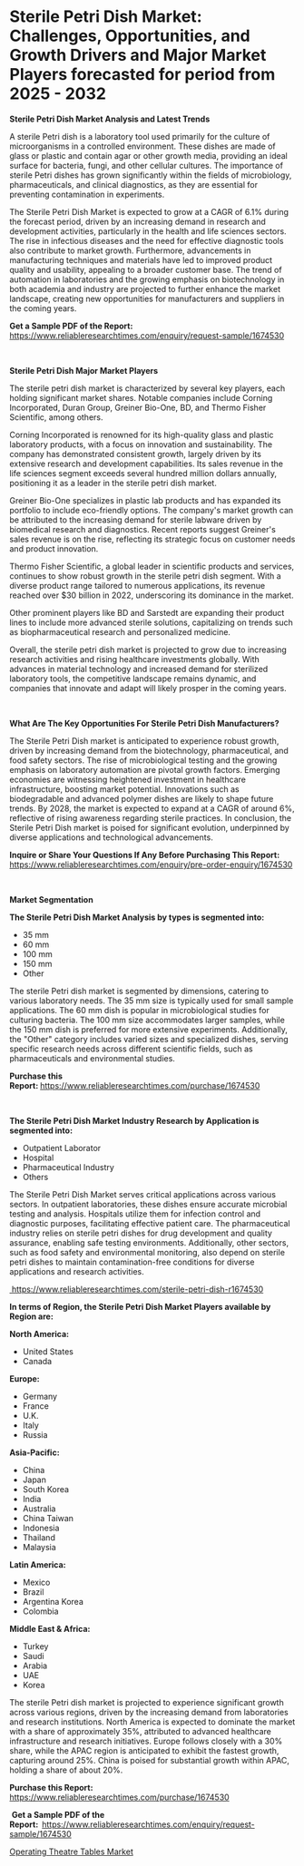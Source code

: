 <p><h1>Sterile Petri Dish Market: Challenges, Opportunities, and Growth Drivers and Major Market Players forecasted for period from 2025 - 2032</h1></p><p><strong>Sterile Petri Dish Market Analysis and Latest Trends</strong></p>
<p><p>A sterile Petri dish is a laboratory tool used primarily for the culture of microorganisms in a controlled environment. These dishes are made of glass or plastic and contain agar or other growth media, providing an ideal surface for bacteria, fungi, and other cellular cultures. The importance of sterile Petri dishes has grown significantly within the fields of microbiology, pharmaceuticals, and clinical diagnostics, as they are essential for preventing contamination in experiments.</p><p>The Sterile Petri Dish Market is expected to grow at a CAGR of 6.1% during the forecast period, driven by an increasing demand in research and development activities, particularly in the health and life sciences sectors. The rise in infectious diseases and the need for effective diagnostic tools also contribute to market growth. Furthermore, advancements in manufacturing techniques and materials have led to improved product quality and usability, appealing to a broader customer base. The trend of automation in laboratories and the growing emphasis on biotechnology in both academia and industry are projected to further enhance the market landscape, creating new opportunities for manufacturers and suppliers in the coming years.</p></p>
<p><strong>Get a Sample PDF of the Report:&nbsp;</strong> <a href="https://www.reliableresearchtimes.com/enquiry/request-sample/1674530?utm_campaign=2956&utm_medium=2&utm_source=Github&utm_content=ia&utm_term=04032025&utm_id=sterile-petri-dish">https://www.reliableresearchtimes.com/enquiry/request-sample/1674530</a></p>
<p>&nbsp;</p>
<p><strong>Sterile Petri Dish Major Market Players</strong></p>
<p><p>The sterile petri dish market is characterized by several key players, each holding significant market shares. Notable companies include Corning Incorporated, Duran Group, Greiner Bio-One, BD, and Thermo Fisher Scientific, among others.</p><p>Corning Incorporated is renowned for its high-quality glass and plastic laboratory products, with a focus on innovation and sustainability. The company has demonstrated consistent growth, largely driven by its extensive research and development capabilities. Its sales revenue in the life sciences segment exceeds several hundred million dollars annually, positioning it as a leader in the sterile petri dish market.</p><p>Greiner Bio-One specializes in plastic lab products and has expanded its portfolio to include eco-friendly options. The company's market growth can be attributed to the increasing demand for sterile labware driven by biomedical research and diagnostics. Recent reports suggest Greiner's sales revenue is on the rise, reflecting its strategic focus on customer needs and product innovation.</p><p>Thermo Fisher Scientific, a global leader in scientific products and services, continues to show robust growth in the sterile petri dish segment. With a diverse product range tailored to numerous applications, its revenue reached over $30 billion in 2022, underscoring its dominance in the market.</p><p>Other prominent players like BD and Sarstedt are expanding their product lines to include more advanced sterile solutions, capitalizing on trends such as biopharmaceutical research and personalized medicine.</p><p>Overall, the sterile petri dish market is projected to grow due to increasing research activities and rising healthcare investments globally. With advances in material technology and increased demand for sterilized laboratory tools, the competitive landscape remains dynamic, and companies that innovate and adapt will likely prosper in the coming years.</p></p>
<p>&nbsp;</p>
<p><strong>What Are The Key Opportunities For Sterile Petri Dish Manufacturers?</strong></p>
<p><p>The Sterile Petri Dish market is anticipated to experience robust growth, driven by increasing demand from the biotechnology, pharmaceutical, and food safety sectors. The rise of microbiological testing and the growing emphasis on laboratory automation are pivotal growth factors. Emerging economies are witnessing heightened investment in healthcare infrastructure, boosting market potential. Innovations such as biodegradable and advanced polymer dishes are likely to shape future trends. By 2028, the market is expected to expand at a CAGR of around 6%, reflective of rising awareness regarding sterile practices. In conclusion, the Sterile Petri Dish market is poised for significant evolution, underpinned by diverse applications and technological advancements.</p></p>
<p><strong>Inquire or Share Your Questions If Any Before Purchasing This Report:</strong> <a href="https://www.reliableresearchtimes.com/enquiry/pre-order-enquiry/1674530?utm_campaign=2956&utm_medium=2&utm_source=Github&utm_content=ia&utm_term=04032025&utm_id=sterile-petri-dish">https://www.reliableresearchtimes.com/enquiry/pre-order-enquiry/1674530</a></p>
<p>&nbsp;</p>
<p><strong>Market Segmentation</strong></p>
<p><strong>The Sterile Petri Dish Market Analysis by types is segmented into:</strong></p>
<p><ul><li>35 mm</li><li>60 mm</li><li>100 mm</li><li>150 mm</li><li>Other</li></ul></p>
<p><p>The sterile Petri dish market is segmented by dimensions, catering to various laboratory needs. The 35 mm size is typically used for small sample applications. The 60 mm dish is popular in microbiological studies for culturing bacteria. The 100 mm size accommodates larger samples, while the 150 mm dish is preferred for more extensive experiments. Additionally, the "Other" category includes varied sizes and specialized dishes, serving specific research needs across different scientific fields, such as pharmaceuticals and environmental studies.</p></p>
<p><strong>Purchase this Report:&nbsp;</strong><a href="https://www.reliableresearchtimes.com/purchase/1674530?utm_campaign=2956&utm_medium=2&utm_source=Github&utm_content=ia&utm_term=04032025&utm_id=sterile-petri-dish">https://www.reliableresearchtimes.com/purchase/1674530</a></p>
<p>&nbsp;</p>
<p><strong>The Sterile Petri Dish Market Industry Research by Application is segmented into:</strong></p>
<p><ul><li>Outpatient Laborator</li><li>Hospital</li><li>Pharmaceutical Industry</li><li>Others</li></ul></p>
<p><p>The Sterile Petri Dish Market serves critical applications across various sectors. In outpatient laboratories, these dishes ensure accurate microbial testing and analysis. Hospitals utilize them for infection control and diagnostic purposes, facilitating effective patient care. The pharmaceutical industry relies on sterile petri dishes for drug development and quality assurance, enabling safe testing environments. Additionally, other sectors, such as food safety and environmental monitoring, also depend on sterile petri dishes to maintain contamination-free conditions for diverse applications and research activities.</p></p>
<p><a href="https://www.reliableresearchtimes.com/sterile-petri-dish-r1674530?utm_campaign=2956&utm_medium=2&utm_source=Github&utm_content=ia&utm_term=04032025&utm_id=sterile-petri-dish">&nbsp;https://www.reliableresearchtimes.com/sterile-petri-dish-r1674530</a></p>
<p><strong>In terms of Region, the Sterile Petri Dish Market Players available by Region are:</strong></p>
<p>
    <p> <strong> North America: </strong>
        <ul>
            <li>United States</li>
            <li>Canada</li>
        </ul>
        </p> 
    <p> <strong> Europe: </strong>
        <ul>
            <li>Germany</li>
            <li>France</li>
            <li>U.K.</li>
            <li>Italy</li>
            <li>Russia</li>
        </ul>
        </p> 
    <p> <strong> Asia-Pacific: </strong>
        <ul>
            <li>China</li>
            <li>Japan</li>
            <li>South Korea</li>
            <li>India</li>
            <li>Australia</li>
            <li>China Taiwan</li>
            <li>Indonesia</li>
            <li>Thailand</li>
            <li>Malaysia</li>
        </ul>
        </p> 
    <p> <strong> Latin America: </strong>
        <ul>
            <li>Mexico</li>
            <li>Brazil</li>
            <li>Argentina Korea</li>
            <li>Colombia</li>
        </ul>
        </p> 
    <p> <strong> Middle East & Africa: </strong>
        <ul>
            <li>Turkey</li>
            <li>Saudi</li>
            <li>Arabia</li>
            <li>UAE</li>
            <li>Korea</li>
        </ul>
    </p>
    </p>
<p><p>The sterile Petri dish market is projected to experience significant growth across various regions, driven by the increasing demand from laboratories and research institutions. North America is expected to dominate the market with a share of approximately 35%, attributed to advanced healthcare infrastructure and research initiatives. Europe follows closely with a 30% share, while the APAC region is anticipated to exhibit the fastest growth, capturing around 25%. China is poised for substantial growth within APAC, holding a share of about 20%.</p></p>
<p><strong>Purchase this Report: </strong><a href="https://www.reliableresearchtimes.com/purchase/1674530?utm_campaign=2956&utm_medium=2&utm_source=Github&utm_content=ia&utm_term=04032025&utm_id=sterile-petri-dish">https://www.reliableresearchtimes.com/purchase/1674530</a></p>
<p>&nbsp;<strong>Get a Sample PDF of the Report:&nbsp;&nbsp;</strong><a href="https://www.reliableresearchtimes.com/enquiry/request-sample/1674530?utm_campaign=2956&utm_medium=2&utm_source=Github&utm_content=ia&utm_term=04032025&utm_id=sterile-petri-dish">https://www.reliableresearchtimes.com/enquiry/request-sample/1674530</a></p>
<p><strong></strong></p>
<p><p><a href="https://github.com/guinoopandam/Market-Research-Report-List-1/blob/main/operating-theatre-tables-market.md?utm_campaign=2956&utm_medium=2&utm_source=Github&utm_content=ia&utm_term=04032025&utm_id=sterile-petri-dish">Operating Theatre Tables Market</a></p></p>